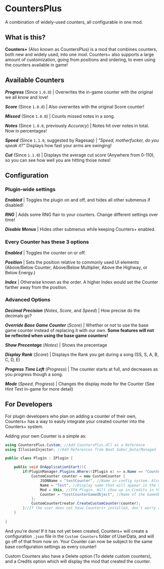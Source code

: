 # CountersPlus
A combination of widely-used counters, all configurable in one mod.

## What is this?
**Counters+** (Also known as CountersPlus) is a mod that combines counters, both new and widely used, into one mod. Counters+ also supports a large amount of customization, going from positions and ordering, to even using the counters available in game!

## Available Counters
***Progress*** (Since `1.0.0`) | Overwrites the in-game counter with the original we all know and love!

***Score*** (Since `1.0.0`) | Also overwrites with the original Score counter!

***Missed*** (Since `1.0.0`) | Counts missed notes in a song.

***Notes*** (Since `1.0.0`, previously *Accuracy*) | Notes hit over notes in total. Now in percentages!

***Speed*** (Since `1.1.0`, suggested by Ragesaq) | *"Speed, motherfucker, do you speak it?"* Displays how fast your arms are swinging!

***Cut*** (Since `1.1.0`) | Displays the average cut score (Anywhere from 0-110), so you can see how well you are hitting those notes!

## Configuration

### Plugin-wide settings
***Enabled*** | Toggles the plugin on and off, and hides all other submenus if disabled!

***RNG*** | Adds some RNG flair to your counters. Change different settings over time!

***Disable Menus*** | Hides other submenus while keeping Counters+ enabled.

### Every Counter has these 3 options
***Enabled*** | Toggles the counter on or off.

***Position*** | Sets the position relative to commonly used UI elements (Above/Below Counter, Above/Below Multiplier, Above the Highway, or Below Energy.)

***Index*** | Otherwise known as the order. A higher Index would set the Counter farther away from the position.

### Advanced Options
***Decimal Precision*** (*Notes*, *Score*, and *Speed*) | How precise do the decimals go?

***Override Base Game Counter*** (*Score*) | Whether or not to use the base game counter instead of replacing it with our own. **Some features will not be reflected when using the base game counters!**

***Show Precentage*** (*Notes*) | Shows the precentage

***Display Rank*** (*Score*) | Displays the Rank you get during a song (SS, S, A, B, C, D, E)

***Progress Time Left*** (*Progress*) | The counter starts at full, and decreases as you progress though a song.

***Mode*** (*Speed*, *Progress*) | Changes the display mode for the Counter (See Hint Text in-game for more detail)

## For Developers
For plugin developers who plan on adding a counter of their own, Counters+ has a way to easily integrate your created counter into the Counters+ system.

Adding your own Counter is a simple as:

```csharp
using CountersPlus.Custom; //Add CountersPlus.dll as a Reference
using IllusionInjector; //Add References from Beat Saber_Data/Managed

public class Plugin : IPlugin {

	public void OnApplicationStart(){
		if(PluginManager.Plugins.Where((IPlugin x) => x.Name == "CountersPlus").Count() > 0) {
			CustomCounter counter = new CustomCounter {
				JSONName = "testCounter", //Name in config system. Also used as an identifier. Don't plan on changing this.
				Name = "Test", //Display name that will appear in the SettingsUI.
				Mod = this, //IPA Plugin. Will show up in Credits in the SettingsUI.
				Counter = "testCounterGameObject", //Name of the GameObject that holds your Counter component. Used to hook into the Counters+ system.
			};
			CustomCounterCreator.CreateCustomCounter(counter);
		}//If the user does not have Counters+ installed, don't worry about it.
	}
	
}
```

And you're done! If it has not yet been created, Counters+ will create a configuration `.json` file in the `Custom Counters` folder of UserData, and will go off of that from now on. Your Counter can now be subject to the same base configuration settings as every counter!

Custom Counters also have a Delete option (To delete custom counters), and a Credits option which will display the mod that created the counter.
